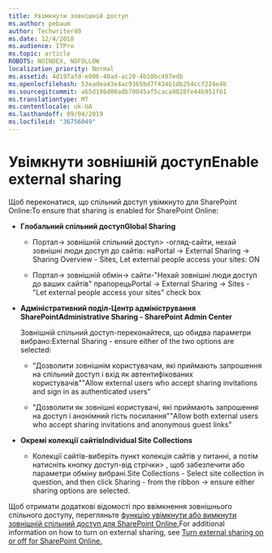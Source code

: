 ```yaml
---
title: Увімкнути зовнішній доступ
ms.author: pebaum
author: Techwriter40
ms.date: 12/4/2018
ms.audience: ITPro
ms.topic: article
ROBOTS: NOINDEX, NOFOLLOW
localization_priority: Normal
ms.assetid: 4d197afd-e806-40ad-ac20-4b10bc497edb
ms.openlocfilehash: 53eadea43e4ac9365bd7f434b1db254ccf224e4b
ms.sourcegitcommit: a65d196d00adb70045af5caca9828fe44b951f61
ms.translationtype: MT
ms.contentlocale: uk-UA
ms.lasthandoff: 09/04/2019
ms.locfileid: "36756049"
---
```

# <a name="enable-external-sharing"></a><span data-ttu-id="90061-102">Увімкнути зовнішній доступ</span><span class="sxs-lookup"><span data-stu-id="90061-102">Enable external sharing</span></span>

 <span data-ttu-id="90061-103">Щоб переконатися, що спільний доступ увімкнуто для SharePoint Online:</span><span class="sxs-lookup"><span data-stu-id="90061-103">To ensure that sharing is enabled for SharePoint Online:</span></span>
  
- <span data-ttu-id="90061-104">**Глобальний спільний доступ**</span><span class="sxs-lookup"><span data-stu-id="90061-104">**Global Sharing**</span></span>
    
  - <span data-ttu-id="90061-105">Портал-\> зовнішній спільний доступ\> -огляд-сайти, нехай зовнішні люди доступ до сайтів: на</span><span class="sxs-lookup"><span data-stu-id="90061-105">Portal -\> External Sharing -\> Sharing Overview - Sites, Let external people access your sites: ON</span></span>
    
  - <span data-ttu-id="90061-106">Портал-\> зовнішній обмін-\> сайти-"Нехай зовнішні люди доступ до ваших сайтів" прапорець</span><span class="sxs-lookup"><span data-stu-id="90061-106">Portal -\> External Sharing -\> Sites - "Let external people access your sites" check box</span></span>
    
- <span data-ttu-id="90061-107">**Адміністративний поділ-Центр адміністрування SharePoint**</span><span class="sxs-lookup"><span data-stu-id="90061-107">**Administrative Sharing - SharePoint Admin Center**</span></span>
    
    <span data-ttu-id="90061-108">Зовнішній спільний доступ-переконайтеся, що обидва параметри вибрано:</span><span class="sxs-lookup"><span data-stu-id="90061-108">External Sharing - ensure either of the two options are selected:</span></span>
    
  - <span data-ttu-id="90061-109">"Дозволити зовнішнім користувачам, які приймають запрошення на спільний доступ і вхід як автентифікованих користувачів"</span><span class="sxs-lookup"><span data-stu-id="90061-109">"Allow external users who accept sharing invitations and sign in as authenticated users"</span></span>
    
  - <span data-ttu-id="90061-110">"Дозволити як зовнішні користувачі, які приймають запрошення на доступ і анонімний гість посилання"</span><span class="sxs-lookup"><span data-stu-id="90061-110">"Allow both external users who accept sharing invitations and anonymous guest links"</span></span>
    
- <span data-ttu-id="90061-111">**Окремі колекції сайтів**</span><span class="sxs-lookup"><span data-stu-id="90061-111">**Individual Site Collections**</span></span>
    
  - <span data-ttu-id="90061-112">Колекції сайтів-виберіть пункт колекція сайтів у питанні, а потім натисніть кнопку доступ-від стрічки\> , щоб забезпечити або параметри обміну вибрані.</span><span class="sxs-lookup"><span data-stu-id="90061-112">Site Collections - Select site collection in question, and then click Sharing - from the ribbon -\> ensure either sharing options are selected.</span></span>
    
<span data-ttu-id="90061-113">Щоб отримати додаткові відомості про ввімкнення зовнішнього спільного доступу, перегляньте [функцію увімкнути або вимкнути зовнішній спільний доступ для SharePoint Online.](https://go.microsoft.com/fwlink/?linkid=2047681&amp;clcid=0x409)</span><span class="sxs-lookup"><span data-stu-id="90061-113">For additional information on how to turn on external sharing, see [Turn external sharing on or off for SharePoint Online.](https://go.microsoft.com/fwlink/?linkid=2047681&amp;clcid=0x409)</span></span>
  

